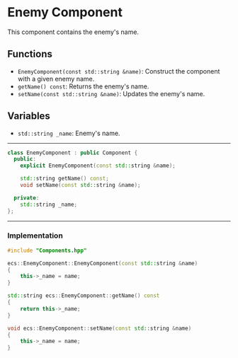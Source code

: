 
# Enemy Component

This component contains the enemy's name.

## Functions

- `EnemyComponent(const std::string &name)`: Construct the component with a given enemy name.
- `getName() const`: Returns the enemy's name.
- `setName(const std::string &name)`: Updates the enemy's name.

## Variables

- `std::string _name`: Enemy's name.

---

```cpp
class EnemyComponent : public Component {
  public:
    explicit EnemyComponent(const std::string &name);

    std::string getName() const;
    void setName(const std::string &name);

  private:
    std::string _name;
};
```

---

### Implementation

```cpp
#include "Components.hpp"

ecs::EnemyComponent::EnemyComponent(const std::string &name)
{
    this->_name = name;
}

std::string ecs::EnemyComponent::getName() const
{
    return this->_name;
}

void ecs::EnemyComponent::setName(const std::string &name)
{
    this->_name = name;
}
```
